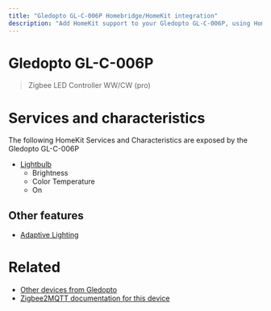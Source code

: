 ```yaml
---
title: "Gledopto GL-C-006P Homebridge/HomeKit integration"
description: "Add HomeKit support to your Gledopto GL-C-006P, using Homebridge, Zigbee2MQTT and homebridge-z2m."
---
```

<!---
This file has been GENERATED using src/docgen/docgen.ts
DO NOT EDIT THIS FILE MANUALLY!
-->
# Gledopto GL-C-006P
> Zigbee LED Controller WW/CW (pro)


# Services and characteristics
The following HomeKit Services and Characteristics are exposed by
the Gledopto GL-C-006P

* [Lightbulb](../../light.md)
  * Brightness
  * Color Temperature
  * On

## Other features
* [Adaptive Lighting](../../light.md)

# Related
* [Other devices from Gledopto](../index.md#gledopto)
* [Zigbee2MQTT documentation for this device](https://www.zigbee2mqtt.io/devices/GL-C-006P.html)